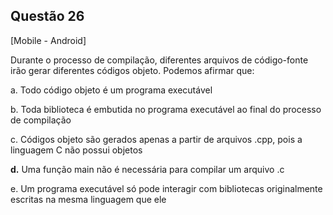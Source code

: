 

## Questão 26
[Mobile - Android]

Durante o processo de compilação, diferentes arquivos de código-fonte irão gerar diferentes códigos objeto. Podemos afirmar que:

a. Todo código objeto é um programa executável

b. Toda biblioteca é embutida no programa executável ao final do processo de compilação

c. Códigos objeto são gerados apenas a partir de arquivos .cpp, pois a linguagem C não possui objetos

**d.** Uma função main não é necessária para compilar um arquivo .c

e. Um programa executável só pode interagir com bibliotecas originalmente escritas na mesma linguagem que ele



